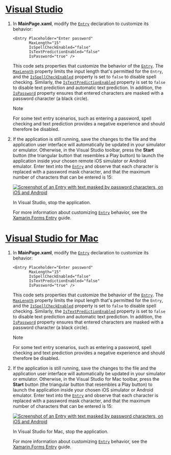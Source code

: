 # [Visual Studio](#tab/vswin)

1. In **MainPage.xaml**, modify the [`Entry`](xref:Xamarin.Forms.Entry) declaration to customize its behavior:

    ```xaml
    <Entry Placeholder="Enter password"
           MaxLength="15"
           IsSpellCheckEnabled="false"
           IsTextPredictionEnabled="false"
           IsPassword="true" />
    ```

    This code sets properties that customize the behavior of the [`Entry`](xref:Xamarin.Forms.Entry). The [`MaxLength`](xref:Xamarin.Forms.InputView.MaxLength) property limits the input length that's permitted for the `Entry`, and the [`IsSpellCheckEnabled`](xref:Xamarin.Forms.InputView.IsSpellCheckEnabled) property is set to `false` to disable spell checking. Similarly, the [`IsTextPredictionEnabled`](xref:Xamarin.Forms.Entry.IsTextPredictionEnabled) property is set to `false` to disable text prediction and automatic text prediction. In addition, the [`IsPassword`](xref:Xamarin.Forms.Entry.IsPassword) property ensures that entered characters are masked with a password character (a black circle).

    > [!NOTE]
    > For some text entry scenarios, such as entering a password, spell checking and text prediction provides a negative experience and should therefore be disabled.

1. If the application is still running, save the changes to the file and the application user interface will automatically be updated in your simulator or emulator. Otherwise, in the Visual Studio toolbar, press the **Start** button (the triangular button that resembles a Play button) to launch the application inside your chosen remote iOS simulator or Android emulator. Enter text into the [`Entry`](xref:Xamarin.Forms.Entry) and observe that each character is replaced with a password mask character, and that the maximum number of characters that can be entered is 15:

    [![Screenshot of an Entry with text masked by password characters, on iOS and Android](../images/customize-behavior.png "Entry with masked password characters")](../images/customize-behavior-large.png#lightbox "Entry with masked password characters")

    In Visual Studio, stop the application.

    For more information about customizing [`Entry`](xref:Xamarin.Forms.Entry) behavior, see the [Xamarin.Forms Entry](~/xamarin-forms/user-interface/text/entry.md) guide.

# [Visual Studio for Mac](#tab/vsmac)

1. In **MainPage.xaml**, modify the [`Entry`](xref:Xamarin.Forms.Entry) declaration to customize its behavior:

    ```xaml
    <Entry Placeholder="Enter password"
           MaxLength="15"
           IsSpellCheckEnabled="false"
           IsTextPredictionEnabled="false"
           IsPassword="true" />
    ```

    This code sets properties that customize the behavior of the [`Entry`](xref:Xamarin.Forms.Entry). The [`MaxLength`](xref:Xamarin.Forms.InputView.MaxLength) property limits the input length that's permitted for the `Entry`, and the [`IsSpellCheckEnabled`](xref:Xamarin.Forms.InputView.IsSpellCheckEnabled) property is set to `false` to disable spell checking. Similarly, the [`IsTextPredictionEnabled`](xref:Xamarin.Forms.Entry.IsTextPredictionEnabled) property is set to `false` to disable text prediction and automatic text prediction. In addition, the [`IsPassword`](xref:Xamarin.Forms.Entry.IsPassword) property ensures that entered characters are masked with a password character (a black circle).

    > [!NOTE]
    > For some text entry scenarios, such as entering a password, spell checking and text prediction provides a negative experience and should therefore be disabled.

1. If the application is still running, save the changes to the file and the application user interface will automatically be updated in your simulator or emulator. Otherwise, in the Visual Studio for Mac toolbar, press the **Start** button (the triangular button that resembles a Play button) to launch the application inside your chosen iOS simulator or Android emulator. Enter text into the [`Entry`](xref:Xamarin.Forms.Entry) and observe that each character is replaced with a password mask character, and that the maximum number of characters that can be entered is 15:

    [![Screenshot of an Entry with text masked by password characters, on iOS and Android](../images/customize-behavior.png "Entry with masked password characters")](../images/customize-behavior-large.png#lightbox "Entry with masked password characters")

    In Visual Studio for Mac, stop the application.

    For more information about customizing [`Entry`](xref:Xamarin.Forms.Entry) behavior, see the [Xamarin.Forms Entry](~/xamarin-forms/user-interface/text/entry.md) guide.
